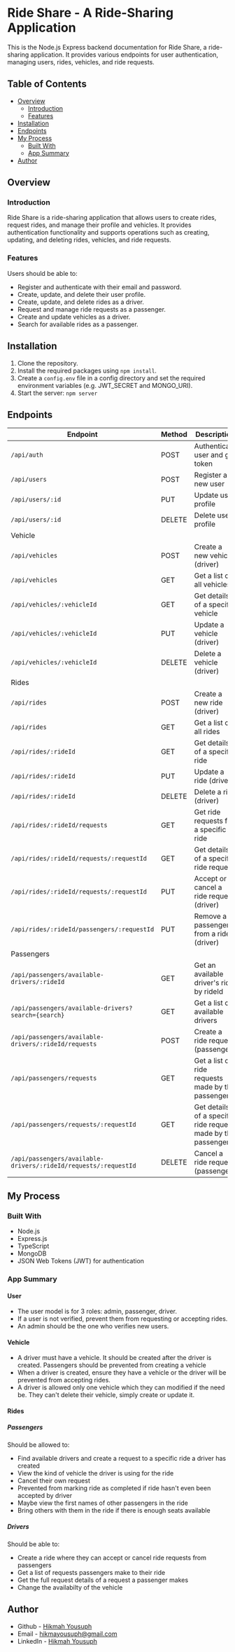 # Ride Share - A Ride-Sharing Application

This is the Node.js Express backend documentation for Ride Share, a ride-sharing application. It provides various endpoints for user authentication, managing users, rides, vehicles, and ride requests.

## Table of Contents

- [Overview](#overview)
  - [Introduction](#introduction)
  - [Features](#features)
- [Installation](#installation)
- [Endpoints](#endpoints)
- [My Process](#my-process)
  - [Built With](#built-with)
  - [App Summary](#app-summary)
- [Author](#author)

## Overview

### Introduction

Ride Share is a ride-sharing application that allows users to create rides, request rides, and manage their profile and vehicles. It provides authentication functionality and supports operations such as creating, updating, and deleting rides, vehicles, and ride requests.

### Features

Users should be able to:

- Register and authenticate with their email and password.
- Create, update, and delete their user profile.
- Create, update, and delete rides as a driver.
- Request and manage ride requests as a passenger.
- Create and update vehicles as a driver.
- Search for available rides as a passenger.

## Installation

1. Clone the repository.
2. Install the required packages using `npm install`.
3. Create a `config.env` file in a config directory and set the required environment variables (e.g. JWT_SECRET and MONGO_URI).
4. Start the server: `npm server`

## Endpoints

| Endpoint                                           | Method | Description                                   |
| -------------------------------------------------- | ------ | --------------------------------------------- |
| `/api/auth`                                        | POST   | Authenticate user and get token               |
| `/api/users`                                       | POST   | Register a new user                           |
| `/api/users/:id`                                   | PUT    | Update user profile                           |
| `/api/users/:id`                                   | DELETE | Delete user profile                           |
|  Vehicle                                           |        |                                               |
| `/api/vehicles`                                    | POST   | Create a new vehicle (driver)                  |
| `/api/vehicles`                                    | GET    | Get a list of all vehicles                     |
| `/api/vehicles/:vehicleId`                         | GET    | Get details of a specific vehicle              |
| `/api/vehicles/:vehicleId`                         | PUT    | Update a vehicle (driver)                      |
| `/api/vehicles/:vehicleId`                         | DELETE | Delete a vehicle (driver)                      |
|  Rides                                             |        |                                                |
| `/api/rides`                                       | POST   | Create a new ride (driver)                     |
| `/api/rides`                                       | GET    | Get a list of all rides                        |
| `/api/rides/:rideId`                               | GET    | Get details of a specific ride                 |
| `/api/rides/:rideId`                               | PUT    | Update a ride (driver)                         |
| `/api/rides/:rideId`                               | DELETE | Delete a ride (driver)                         |
| `/api/rides/:rideId/requests`                      | GET    | Get ride requests for a specific ride          |
| `/api/rides/:rideId/requests/:requestId`           | GET    | Get details of a specific ride request         |
| `/api/rides/:rideId/requests/:requestId`           | PUT    | Accept or cancel a ride request (driver)       |
| `/api/rides/:rideId/passengers/:requestId`         | PUT    | Remove a passenger from a ride (driver)        |
|  Passengers                                        |        |                                               |
| `/api/passengers/available-drivers/:rideId`        | GET    | Get an available driver's ride by rideId       |
| `/api/passengers/available-drivers?search={search}`| GET    | Get a list of available drivers                |
| `/api/passengers/available-drivers/:rideId/requests`         | POST   | Create a ride request (passenger)              |
| `/api/passengers/requests`                         | GET    | Get a list of ride requests made by the passenger |
| `/api/passengers/requests/:requestId`              | GET    | Get details of a specific ride request made by the passenger |
| `/api/passengers/available-drivers/:rideId/requests/:requestId` | DELETE | Cancel a ride request (passenger)              |


## My Process

### Built With

- Node.js
- Express.js
- TypeScript
- MongoDB
- JSON Web Tokens (JWT) for authentication

### App Summary

#### User
- The user model is for 3 roles: admin, passenger, driver.
- If a user is not verified, prevent them from requesting or accepting rides. 
- An admin should be the one who verifies new users.

#### Vehicle
- A driver must have a vehicle. It should be created after the driver is created. Passengers should be prevented from creating a vehicle
- When a driver is created, ensure they have a vehicle or the driver will be prevented from accepting rides.
- A driver is allowed only one vehicle which they can modified if the need be. They can't delete their vehicle, simply create or update it.

#### Rides
##### Passengers
Should be allowed to:
- Find available drivers and create a request to a specific ride a driver has created
- View the kind of vehicle the driver is using for the ride
- Cancel their own request
- Prevented from marking ride as completed if ride hasn't even been accepted by driver
- Maybe view the first names of other passengers in the ride
- Bring others with them in the ride if there is enough seats available

##### Drivers
Should be able to:
- Create a ride where they can accept or cancel ride requests from passengers
- Get a list of requests passengers make to their ride
- Get the full request details of a request a passenger makes
- Change the availabilty of the vehicle


## Author

- Github - [Hikmah Yousuph](https://github.com/Hikmahx)
- Email - [hikmayousuph@gmail.com](hikmayousuph@gmail.com)
- LinkedIn - [Hikmah Yousuph](linkedin.com/in/hikmah-yousuph-449467204/)
